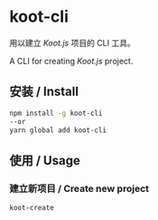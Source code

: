 # koot-cli

用以建立 *Koot.js* 项目的 CLI 工具。

A CLI for creating *Koot.js* project.

## 安装 / Install

```sh
npm install -g koot-cli
--or
yarn global add koot-cli
```

## 使用 / Usage

### 建立新项目 / Create new project

```sh
koot-create
```
